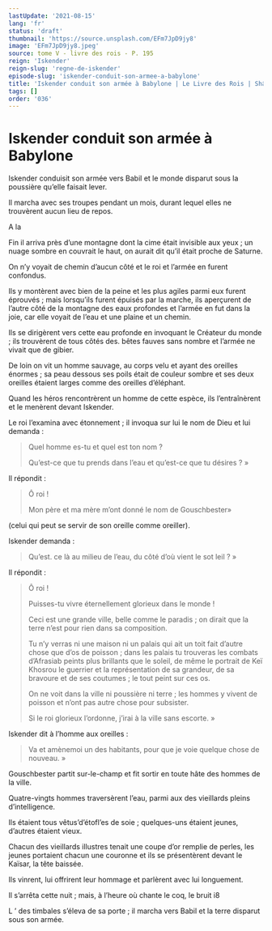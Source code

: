 ```yaml
---
lastUpdate: '2021-08-15'
lang: 'fr'
status: 'draft'
thumbnail: 'https://source.unsplash.com/EFm7JpD9jy8'
image: 'EFm7JpD9jy8.jpeg'
source: tome V - livre des rois - P. 195
reign: 'Iskender'
reign-slug: 'regne-de-iskender'
episode-slug: 'iskender-conduit-son-armee-a-babylone'
title: 'Iskender conduit son armée à Babylone | Le Livre des Rois | Shâhnâmeh'
tags: []
order: '036'
---
```


<!-- LTeX: language=fr -->

# Iskender conduit son armée à Babylone

Iskender conduisit son armée vers Babil et le monde disparut sous la poussière qu’elle faisait lever.

Il marcha avec ses troupes pendant un mois, durant lequel elles ne trouvèrent aucun lieu de repos.

A la

Fin il arriva près d’une montagne dont la cime était invisible aux yeux ; un nuage sombre en couvrait le haut, on aurait dit qu’il était proche de Saturne.

On n’y voyait de chemin d’aucun côté et le roi et l’armée en furent confondus.

Ils y montèrent avec bien de la peine et les plus agiles parmi eux furent éprouvés ; mais lorsqu’ils furent épuisés par la marche, ils aperçurent de l’autre côté de la montagne des eaux profondes et l’armée en fut dans la joie, car elle voyait de l’eau et une plaine et un chemin.

Ils se dirigèrent vers cette eau profonde en invoquant le Créateur du monde ; ils trouvèrent de tous côtés des. bêtes fauves sans nombre et l’armée ne vivait que de gibier.

De loin on vit un homme sauvage, au corps velu et ayant des oreilles énormes ; sa peau dessous ses poils était de couleur sombre et ses deux oreilles étaient larges comme des oreilles d’éléphant.

Quand les héros rencontrèrent un homme de cette espèce, ils l’entraînèrent et le menèrent devant Iskender.

Le roi l’examina avec étonnement ; il invoqua sur lui le nom de Dieu et lui demanda :

> Quel homme es-tu et quel est ton nom ?
>
> Qu’est-ce que tu prends dans l’eau et qu’est-ce que tu désires ? »

Il répondit :

> Ô roi !
>
> Mon père et ma mère m’ont donné le nom de Gouschbester»

(celui qui peut se servir de son oreille comme oreiller).

Iskender demanda :

> Qu’est. ce là au milieu de l’eau, du côté d’où vient le sot leil ? »

Il répondit :

> Ô roi !
>
> Puisses-tu vivre éternellement glorieux dans le monde !
>
> Ceci est une grande ville, belle comme le paradis ; on dirait que la terre n’est pour rien dans sa composition.
>
> Tu n’y verras ni une maison ni un palais qui ait un toit fait d’autre chose que d’os de poisson ; dans les palais tu trouveras les combats d’Afrasiab peints plus brillants que le soleil, de même le portrait de Keï Khosrou le guerrier et la représentation de sa grandeur, de sa bravoure et de ses coutumes ; le tout peint sur ces os.
>
> On ne voit dans la ville ni poussière ni terre ; les hommes y vivent de poisson et n’ont pas autre chose pour subsister.
>
> Si le roi glorieux l’ordonne, j’irai à la ville sans escorte. »

Iskender dit à l’homme aux oreilles :

> Va et amènemoi un des habitants, pour que je voie quelque chose de nouveau. »

Gouschbester partit sur-le-champ et fit sortir en toute hâte des hommes de la ville.

Quatre-vingts hommes traversèrent l’eau, parmi aux des vieillards pleins d’intelligence.

Ils étaient tous vêtus’d’étofl’es de soie ; quelques-uns étaient jeunes, d’autres étaient vieux.

Chacun des vieillards illustres tenait une coupe d’or remplie de perles, les jeunes portaient chacun une couronne et ils se présentèrent devant le Kaïsar, la tête baissée.

Ils vinrent, lui offrirent leur hommage et parlèrent avec lui longuement.

Il s’arrêta cette nuit ; mais, à l’heure où chante le coq, le bruit i8

L ’
des timbales s’éleva de sa porte ; il marcha vers Babil et la terre disparut sous son armée.
